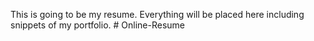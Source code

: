 This is going to be my resume. Everything will be placed here including snippets of my portfolio. # Online-Resume
